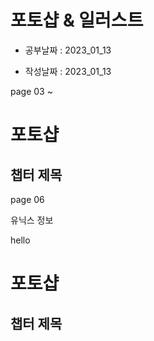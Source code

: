 # 포토샵 & 일러스트

- 공부날짜 : 2023_01_13

- 작성날짜 : 2023_01_13

page 03 ~ 

# 포토샵
## 챕터 제목

page 06

유닉스 정보

hello

# 포토샵
## 챕터 제목
